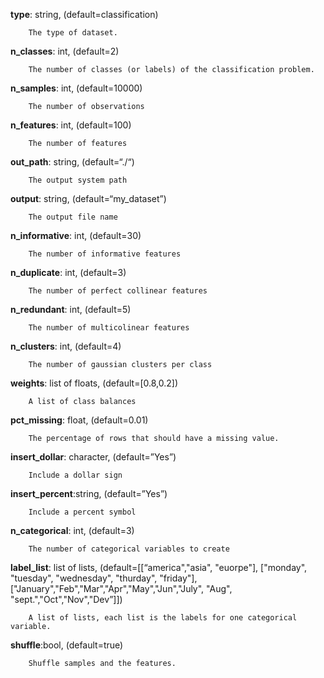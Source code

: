**type**: string, (default=classification)

		The type of dataset.

**n_classes**: int, (default=2)

		The number of classes (or labels) of the classification problem.

**n_samples**: int, (default=10000)

		The number of observations

**n_features**: int, (default=100)

		The number of features

**out_path**: string, (default=“./“)

		The output system path

**output**: string, (default=“my_dataset”)

		The output file name

**n_informative**: int, (default=30)

		The number of informative features

**n_duplicate**: int, (default=3)

		The number of perfect collinear features

**n_redundant**: int, (default=5)

		The number of multicolinear features

**n_clusters**: int, (default=4)

		The number of gaussian clusters per class

**weights**: list of floats, (default=[0.8,0.2])

		A list of class balances

**pct_missing**: float, (default=0.01)

		The percentage of rows that should have a missing value.

**insert_dollar**: character, (default=”Yes”)

		Include a dollar sign

**insert_percent**:string, (default=”Yes”)

		Include a percent symbol

**n_categorical**: int, (default=3)

		The number of categorical variables to create

**label_list**: list of lists, (default=[[“america","asia", "euorpe"], ["monday", "tuesday", "wednesday", "thurday", "friday"], ["January","Feb","Mar","Apr","May","Jun","July", "Aug", "sept.","Oct","Nov","Dev”]])

		A list of lists, each list is the labels for one categorical variable.

**shuffle**:bool, (default=true)

		Shuffle samples and the features.

